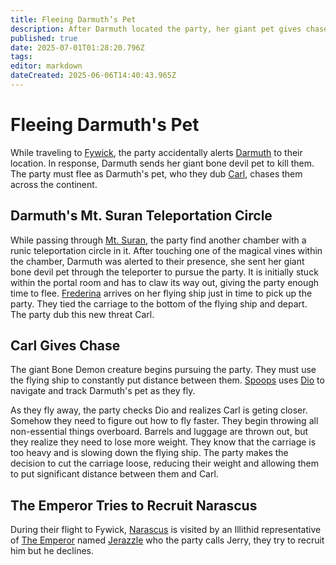 ```yaml
---
title: Fleeing Darmuth’s Pet
description: After Darmuth located the party, her giant pet gives chase
published: true
date: 2025-07-01T01:28:20.796Z
tags: 
editor: markdown
dateCreated: 2025-06-06T14:40:43.965Z
---
```


# Fleeing Darmuth's Pet
While traveling to [Fywick](/locations/Mardun/Fywick), the party accidentally alerts [Darmuth](/characters/Darmuth) to their location. In response, Darmuth sends her giant bone devil pet to kill them. The party must flee as Darmuth's pet, who they dub [Carl](/characters/carl), chases them across the continent. 


## Darmuth's Mt. Suran Teleportation Circle
While passing through [Mt. Suran](/locations/mt-suran), the party find another chamber with a runic teleportation circle in it. After touching one of the magical vines within the chamber, Darmuth was alerted to their presence, she sent her giant bone devil pet through the teleporter to pursue the party. It is initially stuck within the portal room and has to claw its way out, giving the party enough time to flee. [Frederina](/characters/Frederina) arrives on her flying ship just in time to pick up the party. They tied the carriage to the bottom of the flying ship and depart. The party dub this new threat Carl.

## Carl Gives Chase
The giant Bone Demon creature begins pursuing the party. They must use the flying ship to constantly put distance between them. [Spoops](/characters/spoops) uses [Dio](/items/dio) to navigate and track Darmuth's pet as they fly.

As they fly away, the party checks Dio and realizes Carl is geting closer. Somehow they need to figure out how to fly faster. They begin throwing all non-essential things overboard. Barrels and luggage are thrown out, but they realize they need to lose more weight. They know that the carriage is too heavy and is slowing down the flying ship. The party makes the decision to cut the carriage loose, reducing their weight and allowing them to put significant distance between them and Carl.


## The Emperor Tries to Recruit Narascus 
During their flight to Fywick, [Narascus](/characters/Narascus) is visited by an Illithid representative of [The Emperor](/characters/Emperor) named [Jerazzle](/characters/jerazzle) who the party calls Jerry, they try to recruit him but he declines. 